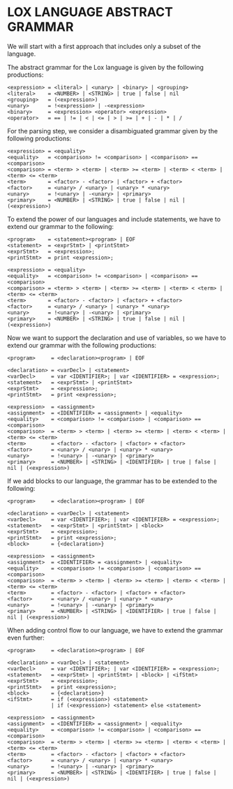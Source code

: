 # LOX LANGUAGE ABSTRACT GRAMMAR

We will start with a first approach that includes only a subset of the language.

The abstract grammar for the Lox language is given by the following productions:

```
<expression> = <literal> | <unary> | <binary> | <grouping>
<literal>    = <NUMBER> | <STRING> | true | false | nil
<grouping>   = (<expression>)
<unary>      = !<expression> | -<expression>
<binary>     = <expression> <operator> <expression>
<operator>   = == | != | < | <= | > | >= | + | - | * | /
```

For the parsing step, we consider a disambiguated grammar given by the following productions:

```
<expression> = <equality>
<equality>   = <comparison> != <comparison> | <comparison> == <comparison>
<comparison> = <term> > <term> | <term> >= <term> | <term> < <term> | <term> <= <term>
<term>       = <factor> - <factor> | <factor> + <factor>
<factor>     = <unary> / <unary> | <unary> * <unary>
<unary>      = !<unary> | -<unary> | <primary>
<primary>    = <NUMBER> | <STRING> | true | false | nil | (<expression>)
```

To extend the power of our languages and include statements, we have to extend our grammar
to the following:

```
<program>    = <statement><program> | EOF
<statement>  = <exprStmt> | <printStmt>
<exprStmt>   = <expression>;
<printStmt>  = print <expression>;

<expression> = <equality>
<equality>   = <comparison> != <comparison> | <comparison> == <comparison>
<comparison> = <term> > <term> | <term> >= <term> | <term> < <term> | <term> <= <term>
<term>       = <factor> - <factor> | <factor> + <factor>
<factor>     = <unary> / <unary> | <unary> * <unary>
<unary>      = !<unary> | -<unary> | <primary>
<primary>    = <NUMBER> | <STRING> | true | false | nil | (<expression>)
```

Now we want to support the declaration and use of variables, so we have to extend our grammar
with the following productions:

```
<program>     = <declaration><program> | EOF

<declaration> = <varDecl> | <statement>
<varDecl>     = var <IDENTIFIER>; | var <IDENTIFIER> = <expression>;
<statement>   = <exprStmt> | <printStmt>
<exprStmt>    = <expression>;
<printStmt>   = print <expression>;

<expression>  = <assignment>
<assignment>  = <IDENTIFIER> = <assignment> | <equality>
<equality>    = <comparison> != <comparison> | <comparison> == <comparison>
<comparison>  = <term> > <term> | <term> >= <term> | <term> < <term> | <term> <= <term>
<term>        = <factor> - <factor> | <factor> + <factor>
<factor>      = <unary> / <unary> | <unary> * <unary>
<unary>       = !<unary> | -<unary> | <primary>
<primary>     = <NUMBER> | <STRING> | <IDENTIFIER> | true | false | nil | (<expression>)
```

If we add blocks to our language, the grammar has to be extended to the following:

```
<program>     = <declaration><program> | EOF

<declaration> = <varDecl> | <statement>
<varDecl>     = var <IDENTIFIER>; | var <IDENTIFIER> = <expression>;
<statement>   = <exprStmt> | <printStmt> | <block>
<exprStmt>    = <expression>;
<printStmt>   = print <expression>;
<block>       = {<declaration>}

<expression>  = <assignment>
<assignment>  = <IDENTIFIER> = <assignment> | <equality>
<equality>    = <comparison> != <comparison> | <comparison> == <comparison>
<comparison>  = <term> > <term> | <term> >= <term> | <term> < <term> | <term> <= <term>
<term>        = <factor> - <factor> | <factor> + <factor>
<factor>      = <unary> / <unary> | <unary> * <unary>
<unary>       = !<unary> | -<unary> | <primary>
<primary>     = <NUMBER> | <STRING> | <IDENTIFIER> | true | false | nil | (<expression>)
```

When adding control flow to our language, we have to extend the grammar even further:

```
<program>     = <declaration><program> | EOF

<declaration> = <varDecl> | <statement>
<varDecl>     = var <IDENTIFIER>; | var <IDENTIFIER> = <expression>;
<statement>   = <exprStmt> | <printStmt> | <block> | <ifStmt>
<exprStmt>    = <expression>;
<printStmt>   = print <expression>;
<block>       = {<declaration>}
<ifStmt>      = if (<expression>) <statement>
              | if (<expression>) <statement> else <statement>

<expression>  = <assignment>
<assignment>  = <IDENTIFIER> = <assignment> | <equality>
<equality>    = <comparison> != <comparison> | <comparison> == <comparison>
<comparison>  = <term> > <term> | <term> >= <term> | <term> < <term> | <term> <= <term>
<term>        = <factor> - <factor> | <factor> + <factor>
<factor>      = <unary> / <unary> | <unary> * <unary>
<unary>       = !<unary> | -<unary> | <primary>
<primary>     = <NUMBER> | <STRING> | <IDENTIFIER> | true | false | nil | (<expression>)
```